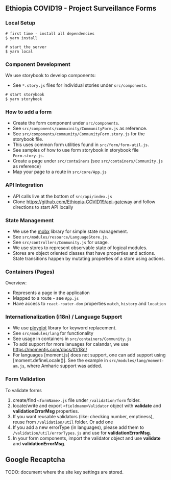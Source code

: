 ## Ethiopia COVID19 - Project Surveillance Forms

### Local Setup

```
# first time - install all dependencies
$ yarn install

# start the server
$ yarn local
```

### Component Development

We use storybook to develop components:

- See `*.story.js` files for individual stories under `src/components`.

```
# start storybook
$ yarn storybook
```

### How to add a form

- Create the form component under `src/components`.
- See `src/components/commuinity/CommunityForm.js` as reference.
- See `src/components/community/CommunityForm.story.js` for the storybook file.
- This uses common form utilities found in `src/form/form-util.js`.
- See samples of how to use form storybook in storybook file `Form.story.js`.
- Create a page under `src/containers` (see `src/containers/Community.js` as reference)
- Map your page to a route in `src/core/App.js`

### API Integration

- API calls live at the bottom of `src/api/index.js`
- Clone https://github.com/Ethiopia-COVID19/api-gateway and follow directions to start API locally

### State Management

- We use the [mobx](https://github.com/mobxjs/mobx) library for simple state management.
- See `src/modules/resource/LanguageStore.js`.
- See `src/controllers/Community.js` for usage.
- We use stores to represent observable state of logical modules.
- Stores are object oriented classes that have properties and actions. State transitions happen by mutating properties of a store using actions.

### Containers (Pages)

Overview:

- Represents a page in the application
- Mapped to a route - see `App.js`
- Have access to `react-router-dom` properties `match`, `history` and `location`

### Internationalization (i18n) / Language Support

- We use [ployglot](http://airbnb.io/polyglot.js/polyglot.html) library for keyword replacement.
- See `src/modules/lang` for functionality
- See usage in containers in `src/containers/Community.js`
- To add support for more lanuages for calandar, we use https://momentjs.com/docs/#/i18n/
- For languages [moment.js] does not support, one can add support using [moment.defineLocale()]. See the example in `src/modules/lang/moment-am.js`, where Amharic support was added.

### Form Validation

To validate forms

1. create/find `<formName>.js` file under `/validation/form` folder.
2. locate/write and export `<fieldname>Validator` object with **validate** and **validationErrorMsg** properties.
3. If you want reusable validators (like: checking number, emptiness), reuse from `/validation/util` folder. Or add one
4. If you add a new errorType (in languages), please add them to `/validation/util/errorTypes.js` and use for **validationErrorMsg**.
5. In your form components, import the validator object and use **validate** and **validationErrorMsg**.

## Google Recaptcha

TODO: document where the site key settings are stored.
